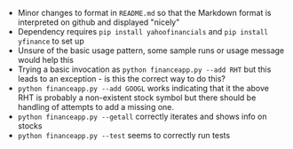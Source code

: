 - Minor changes to format in `README.md` so that the Markdown format
  is interpreted on github and displayed "nicely"
- Dependency requires `pip install yahoofinancials` and `pip install
  yfinance` to set up
- Unsure of the basic usage pattern, some sample runs or usage message
  would help this
- Trying a basic invocation as `python financeapp.py --add RHT` but
  this leads to an exception - is this the correct way to do this?
- `python financeapp.py --add GOOGL` works indicating that it the
  above RHT is probably a non-existent stock symbol but there should
  be handling of attempts to add a missing one.
- `python financeapp.py --getall` correctly iterates and shows info on stocks
- `python financeapp.py --test` seems to correctly run tests
  


